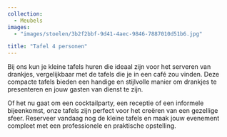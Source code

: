 ```yaml
---
collection:
  - Meubels
images:
  - "images/stoelen/3b2f2bbf-9d41-4aec-9846-7887010d51b6.jpg"

title: "Tafel 4 personen"
---
```


Bij ons kun je kleine tafels huren die ideaal zijn voor het serveren van drankjes, vergelijkbaar met de tafels die je in een café zou vinden. Deze compacte tafels bieden een handige en stijlvolle manier om drankjes te presenteren en jouw gasten van dienst te zijn.

Of het nu gaat om een cocktailparty, een receptie of een informele bijeenkomst, onze tafels zijn perfect voor het creëren van een gezellige sfeer. Reserveer vandaag nog de kleine tafels en maak jouw evenement compleet met een professionele en praktische opstelling.
